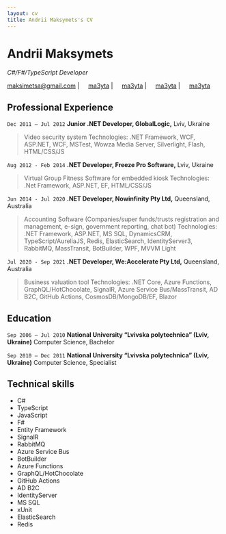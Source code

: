 ```yaml
---
layout: cv
title: Andrii Maksymets's CV
---
```

# Andrii Maksymets

_C#/F#/TypeScript Developer_ <br>

<a href="mailto:maksimetsa@gmail.com">maksimetsa@gmail.com</a>
|
<img src="https://raw.githubusercontent.com/FortAwesome/Font-Awesome/6.x/svgs/brands/linkedin.svg" width="13"> <a href="https://www.linkedin.com/in/ma3yta/">ma3yta</a>
|
<img src="https://raw.githubusercontent.com/FortAwesome/Font-Awesome/6.x/svgs/brands/telegram.svg" width="13"> <a href="https://t.me/ma3yta">ma3yta</a>
|
<img src="https://raw.githubusercontent.com/FortAwesome/Font-Awesome/6.x/svgs/brands/github.svg" width="13"> <a href="https://github.com/ma3yta/">ma3yta</a>
|
<img src="https://raw.githubusercontent.com/FortAwesome/Font-Awesome/6.x/svgs/brands/twitter.svg" width="13"> <a href="https://twitter.com/ma3yta/">ma3yta</a>

## Professional Experience

`Dec 2011 – Jul 2012` 
__Junior .NET Developer, GlobalLogic,__ Lviv, Ukraine
> Video security system
> Technologies: .NET Framework, WCF, ASP.NET, WCF, MSTest, Wowza Media Server, Silverlight, Flash,
HTML/CSS/JS

`Aug 2012 - Feb 2014` 
__.NET Developer, Freeze Pro Software,__ Lviv, Ukraine
> Virtual Group Fitness Software for embedded kiosk
> Technologies: .Net Framework, ASP.NET, EF, HTML/CSS/JS

`Jun 2014 - Jul 2020` 
__.NET Developer, Nowinfinity Pty Ltd,__ Queensland, Australia
> Accounting Software (Companies/super funds/trusts registration and management, e-sign, government reporting, chat bot)
> Technologies: .NET Framework, ASP.NET, MS SQL, DynamicsCRM, TypeScript/AureliaJS, Redis, ElasticSearch, IdentityServer3, RabbitMQ, MassTransit, BotBuilder, WPF, MVVM Light

`Jul 2020 - Sep 2021`
__.NET Developer, We:Accelerate Pty Ltd,__ Queensland, Australia
> Business valuation tool
> Technologies: .NET Core, Azure Functions, GraphQL/HotChocolate, SignalR, Azure Service Bus/MassTransit, AD B2C, GitHub
Actions, CosmosDB/MongoDB/EF, Blazor

## Education

`Sep 2006 – Jul 2010`
__National University “Lvivska polytechnica” (Lviv, Ukraine)__ Computer Science, Bachelor

`Sep 2010 – Dec 2011`
__National University “Lvivska polytechnica” (Lviv, Ukraine)__ Computer Science, Specialist

## Technical skills

* C#
* TypeScript
* JavaScript
* F#
* Entity Framework
* SignalR
* RabbitMQ
* Azure Service Bus
* BotBuilder
* Azure Functions
* GraphQL/HotChocolate
* GitHub Actions
* AD B2C
* IdentityServer
* MS SQL
* xUnit
* ElasticSearch
* Redis


